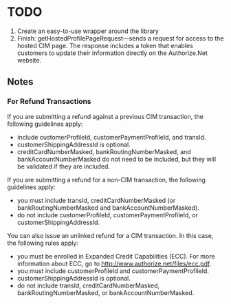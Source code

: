 # TODO

1. Create an easy-to-use wrapper around the library
2. Finish: getHostedProfilePageRequest—sends a request for access to the hosted CIM page.  The response includes a token that enables customers to update their information  directly on the Authorize.Net website.

## Notes

### For Refund Transactions
If you are submitting a refund against a previous CIM transaction, the following guidelines  apply:

* include customerProfileId, customerPaymentProfileId, and transId.
* customerShippingAddressId is optional.
* creditCardNumberMasked, bankRoutingNumberMasked, and  bankAccountNumberMasked do not need to be included, but they will be validated if  they are included.

If you are submitting a refund for a non-CIM transaction, the following guidelines apply:

* you must include transId, creditCardNumberMasked (or bankRoutingNumberMasked and bankAccountNumberMasked).
* do not include customerProfileId, customerPaymentProfileId, or customerShippingAddressId.

You can also issue an unlinked refund for a CIM transaction. In this case, the following  rules apply:

* you must be enrolled in Expanded Credit Capabilities (ECC). For more information about ECC, go to http://www.authorize.net/files/ecc.pdf.
* you must include customerProfileId and customerPaymentProfileId.
* customerShippingAddressId is optional.
* do not include transId, creditCardNumberMasked, bankRoutingNumberMasked, or bankAccountNumberMasked.
